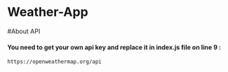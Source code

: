 # Weather-App

#About API

<h4>You need to get your own api key and replace it in index.js file on line 9 :</h4>

```
https://openweathermap.org/api
```


